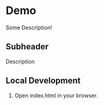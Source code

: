 # Demo

Some Description!

## Subheader

Description

## Local Development

1. Open index.html in your browser.
